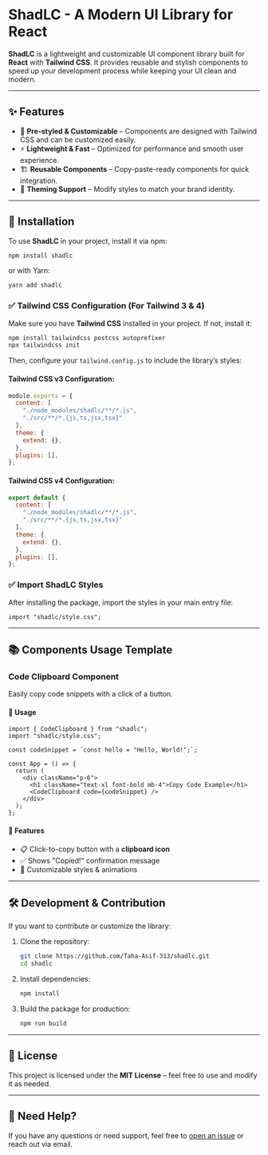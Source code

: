 # ShadLC - A Modern UI Library for React

**ShadLC** is a lightweight and customizable UI component library built for **React** with **Tailwind CSS**. It provides reusable and stylish components to speed up your development process while keeping your UI clean and modern.

---

## ✨ Features

- 📌 **Pre-styled & Customizable** – Components are designed with Tailwind CSS and can be customized easily.
- ⚡ **Lightweight & Fast** – Optimized for performance and smooth user experience.
- 🏗 **Reusable Components** – Copy-paste-ready components for quick integration.
- 🎨 **Theming Support** – Modify styles to match your brand identity.

---

## 🚀 Installation

To use **ShadLC** in your project, install it via npm:

```sh
npm install shadlc
```

or with Yarn:

```sh
yarn add shadlc
```

### ✅ Tailwind CSS Configuration (For Tailwind 3 & 4)

Make sure you have **Tailwind CSS** installed in your project. If not, install it:

```sh
npm install tailwindcss postcss autoprefixer
npx tailwindcss init
```

Then, configure your `tailwind.config.js` to include the library’s styles:

#### Tailwind CSS v3 Configuration:

```js
module.exports = {
  content: [
    "./node_modules/shadlc/**/*.js",
    "./src/**/*.{js,ts,jsx,tsx}"
  ],
  theme: {
    extend: {},
  },
  plugins: [],
};
```

#### Tailwind CSS v4 Configuration:

```js
export default {
  content: [
    "./node_modules/shadlc/**/*.js",
    "./src/**/*.{js,ts,jsx,tsx}"
  ],
  theme: {
    extend: {},
  },
  plugins: [],
};
```

### ✅ Import ShadLC Styles

After installing the package, import the styles in your main entry file:

```tsx
import "shadlc/style.css";
```

---

## 📚 Components Usage Template

### **Code Clipboard Component**

Easily copy code snippets with a click of a button.

#### 🔹 Usage

```tsx
import { CodeClipboard } from "shadlc";
import "shadlc/style.css";

const codeSnippet = `const hello = "Hello, World!";`;

const App = () => {
  return (
    <div className="p-6">
      <h1 className="text-xl font-bold mb-4">Copy Code Example</h1>
      <CodeClipboard code={codeSnippet} />
    </div>
  );
};
```

#### 🔹 Features

- 📋 Click-to-copy button with a **clipboard icon**
- ✅ Shows "Copied!" confirmation message
- 🎨 Customizable styles & animations

---

## 🛠 Development & Contribution

If you want to contribute or customize the library:

1. Clone the repository:

   ```sh
   git clone https://github.com/Taha-Asif-313/shadlc.git
   cd shadlc
   ```

2. Install dependencies:

   ```sh
   npm install
   ```

3. Build the package for production:

   ```sh
   npm run build
   ```

---

## 📜 License

This project is licensed under the **MIT License** – feel free to use and modify it as needed.

---

## 💬 Need Help?

If you have any questions or need support, feel free to [open an issue](https://github.com/Taha-Asif-313/shadlc/issues) or reach out via email.


